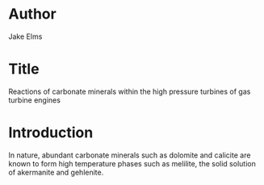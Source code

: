 # Author
Jake Elms
# Title
Reactions of carbonate minerals within the high pressure turbines of gas turbine engines
# Introduction
In nature, abundant carbonate minerals such as dolomite and calicite are known to form high temperature phases such as melilite, the solid solution of akermanite and gehlenite.
